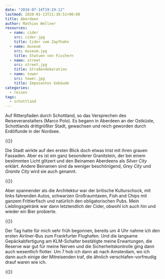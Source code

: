```yaml
---
date: "2018-07-14T19:29:12"
lastmod: 2020-01-13T21:38:51+00:00
title: Aberdeen
author: Mathias Wellner
resources:
  - name: cider
    src: cider.jpg
    title: Cider vom Zapfhahn
  - name: museum
    src: museum.jpg
    title: Statuen von Fischern
  - name: street
    src: street.jpg
    title: Straßendekoration
  - name: tower
    src: tower.jpg
    title: Imposantes Gebäude
categories:
  - reisen
tags:
  - schottland
---
```

Auf Ritterpfaden durch Schottland, so das Versprechen des Reiseveranstalters (Marco Polo). Es begann in Aberdeen an der Ostküste, Schottlands drittgrößter Stadt, gewachsen und reich geworden durch Erdölfunde in der Nordsee.
<!--more-->

{{<responsive-image name="street">}}

Die Stadt wirkte auf den ersten Blick doch etwas trist mit ihren grauen Fassaden. Aber es ist ein ganz besonderer Granitstein, der bei einem bestimmten Licht glitzert und den Beinamen Aberdeens als _Silver City_ erklärt. Andere Beinamen sind da weniger beschönigend, _Grey City_ und _Granite City_ wird sie auch genannt. 

{{<responsive-image name="cider">}}

Aber spannender als die Architektur war der britische Kulturschock, mit links fahrenden Autos, schwarzen Großraumtaxen, Fish and Chips mit ganzem Frittierfisch und natürlich den obligatorischen Pubs. Mein Lieblingsgetränk war dann letztendlich der Cider, obwohl ich auch hin und wieder ein Bier probierte. 

{{<responsive-image name="tower">}}

Der Tag hatte für mich sehr früh begonnen, bereits um 4 Uhr nahme ich den ersten Airliner-Bus zum Frankfurter Flughafen. Und die langsame Gepäckabfertigung am KLM-Schalter bestätigte meine Erwartungen, die Reserve war gut für meine Nerven und die Sicherheitskontrolle ging dann auch wesentlich flotter. Um 7 hob ich dann ab nach Amsterdam, wo ich dann auch einige der Mitreisenden traf, die ähnlich verschlafen-vorfreudig drauf waren wie ich.

{{<responsive-image name="museum">}}
